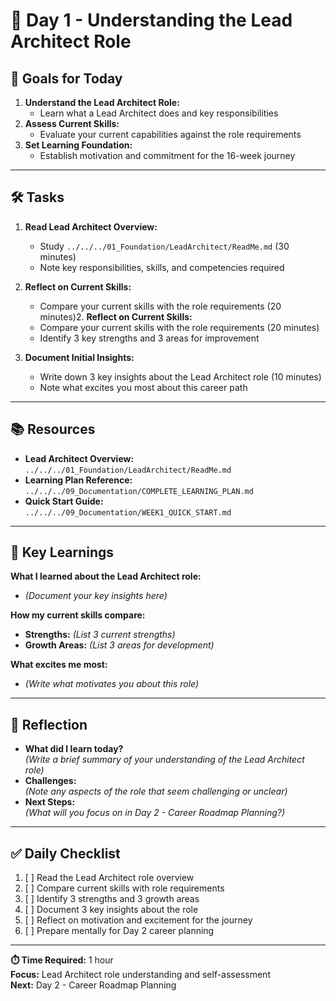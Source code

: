 # 📅 Day 1 - Understanding the Lead Architect Role

## 🎯 Goals for Today

1. **Understand the Lead Architect Role:**
   - Learn what a Lead Architect does and key responsibilities
2. **Assess Current Skills:**
   - Evaluate your current capabilities against the role requirements
3. **Set Learning Foundation:**
   - Establish motivation and commitment for the 16-week journey

---

## 🛠️ Tasks

1. **Read Lead Architect Overview:**
   - Study `../../../01_Foundation/LeadArchitect/ReadMe.md` (30 minutes)
   - Note key responsibilities, skills, and competencies required

2. **Reflect on Current Skills:**
   - Compare your current skills with the role requirements (20 minutes)2. **Reflect on Current Skills:**
   - Compare your current skills with the role requirements (20 minutes)
   - Identify 3 key strengths and 3 areas for improvement

3. **Document Initial Insights:**
   - Write down 3 key insights about the Lead Architect role (10 minutes)
   - Note what excites you most about this career path

---

## 📚 Resources

- **Lead Architect Overview:**  
  `../../../01_Foundation/LeadArchitect/ReadMe.md`
- **Learning Plan Reference:**  
  `../../../09_Documentation/COMPLETE_LEARNING_PLAN.md`
- **Quick Start Guide:**  
  `../../../09_Documentation/WEEK1_QUICK_START.md`

---

## 📝 Key Learnings

**What I learned about the Lead Architect role:**
- _(Document your key insights here)_

**How my current skills compare:**
- **Strengths:** _(List 3 current strengths)_
- **Growth Areas:** _(List 3 areas for development)_

**What excites me most:**
- _(Write what motivates you about this role)_

---

## 📝 Reflection

- **What did I learn today?**  
  _(Write a brief summary of your understanding of the Lead Architect role)_
- **Challenges:**  
  _(Note any aspects of the role that seem challenging or unclear)_
- **Next Steps:**  
  _(What will you focus on in Day 2 - Career Roadmap Planning?)_

---

## ✅ Daily Checklist

1. [ ] Read the Lead Architect role overview
2. [ ] Compare current skills with role requirements  
3. [ ] Identify 3 strengths and 3 growth areas
4. [ ] Document 3 key insights about the role
5. [ ] Reflect on motivation and excitement for the journey
6. [ ] Prepare mentally for Day 2 career planning

---

**⏱️ Time Required:** 1 hour  
**Focus:** Lead Architect role understanding and self-assessment  
**Next:** Day 2 - Career Roadmap Planning
